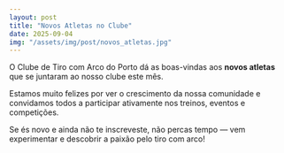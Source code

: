 ```yaml
---
layout: post
title: "Novos Atletas no Clube"
date: 2025-09-04
img: "/assets/img/post/novos_atletas.jpg"
---
```


O Clube de Tiro com Arco do Porto dá as boas-vindas aos **novos atletas** que se juntaram ao nosso clube este mês.  


Estamos muito felizes por ver o crescimento da nossa comunidade e convidamos todos a participar ativamente nos treinos, eventos e competições. 

Se és novo e ainda não te inscreveste, não percas tempo — vem experimentar e descobrir a paixão pelo tiro com arco!

